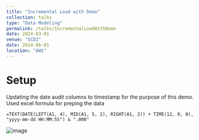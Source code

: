 ```yaml
---
title: "Incremental Load with Demo"
collection: talks
type: "Data Modeling"
permalink: /talks/IncrementalLoadWithDemo
date: 2024-03-01
venue: "SCD2"
date: 2024-06-01
location: "AWS"
---
```


# Setup
Updating the date audit columns to timestamp for the purpose of this demo. Used excel formula for preping the data
```
=TEXT(DATE(LEFT(A1, 4), MID(A1, 5, 2), RIGHT(A1, 2)) + TIME(12, 0, 0), "yyyy-mm-dd HH:MM:SS") & ".000"
```
![image](https://github.com/user-attachments/assets/741fff01-aac9-47ae-861f-b03fc9ce80b5)


